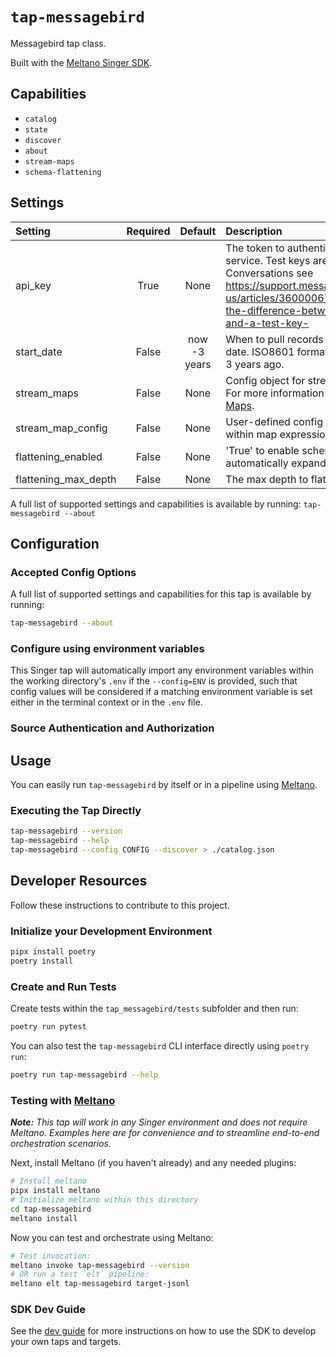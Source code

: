 # `tap-messagebird`

Messagebird tap class.

Built with the [Meltano Singer SDK](https://sdk.meltano.com).

## Capabilities

* `catalog`
* `state`
* `discover`
* `about`
* `stream-maps`
* `schema-flattening`

## Settings

| Setting             | Required | Default | Description |
|:--------------------|:--------:|:-------:|:------------|
| api_key             | True     | None    | The token to authenticate against the API service. Test keys are not supported for Conversations see https://support.messagebird.com/hc/en-us/articles/360000670709-What-is-the-difference-between-a-live-key-and-a-test-key- |
| start_date          | False    | now -3 years | When to pull records starting at what date. ISO8601 format of date, defaults to 3 years ago. |
| stream_maps         | False    | None    | Config object for stream maps capability. For more information check out [Stream Maps](https://sdk.meltano.com/en/latest/stream_maps.html). |
| stream_map_config   | False    | None    | User-defined config values to be used within map expressions. |
| flattening_enabled  | False    | None    | 'True' to enable schema flattening and automatically expand nested properties. |
| flattening_max_depth| False    | None    | The max depth to flatten schemas. |

A full list of supported settings and capabilities is available by running: `tap-messagebird --about`


<!--

Developer TODO: Update the below as needed to correctly describe the install procedure. For instance, if you do not have a PyPi repo, or if you want users to directly install from your git repo, you can modify this step as appropriate.

## Installation

Install from PyPi:

```bash
pipx install tap-messagebird
```

Install from GitHub:

```bash
pipx install git+https://github.com/ORG_NAME/tap-messagebird.git@main
```

-->

## Configuration

### Accepted Config Options

<!--
Developer TODO: Provide a list of config options accepted by the tap.

This section can be created by copy-pasting the CLI output from:

```
tap-messagebird --about --format=markdown
```
-->

A full list of supported settings and capabilities for this
tap is available by running:

```bash
tap-messagebird --about
```

### Configure using environment variables

This Singer tap will automatically import any environment variables within the working directory's
`.env` if the `--config=ENV` is provided, such that config values will be considered if a matching
environment variable is set either in the terminal context or in the `.env` file.

### Source Authentication and Authorization

<!--
Developer TODO: If your tap requires special access on the source system, or any special authentication requirements, provide those here.
-->

## Usage

You can easily run `tap-messagebird` by itself or in a pipeline using [Meltano](https://meltano.com/).

### Executing the Tap Directly

```bash
tap-messagebird --version
tap-messagebird --help
tap-messagebird --config CONFIG --discover > ./catalog.json
```

## Developer Resources

Follow these instructions to contribute to this project.

### Initialize your Development Environment

```bash
pipx install poetry
poetry install
```

### Create and Run Tests

Create tests within the `tap_messagebird/tests` subfolder and
  then run:

```bash
poetry run pytest
```

You can also test the `tap-messagebird` CLI interface directly using `poetry run`:

```bash
poetry run tap-messagebird --help
```

### Testing with [Meltano](https://www.meltano.com)

_**Note:** This tap will work in any Singer environment and does not require Meltano.
Examples here are for convenience and to streamline end-to-end orchestration scenarios._

<!--
Developer TODO:
Your project comes with a custom `meltano.yml` project file already created. Open the `meltano.yml` and follow any "TODO" items listed in
the file.
-->

Next, install Meltano (if you haven't already) and any needed plugins:

```bash
# Install meltano
pipx install meltano
# Initialize meltano within this directory
cd tap-messagebird
meltano install
```

Now you can test and orchestrate using Meltano:

```bash
# Test invocation:
meltano invoke tap-messagebird --version
# OR run a test `elt` pipeline:
meltano elt tap-messagebird target-jsonl
```

### SDK Dev Guide

See the [dev guide](https://sdk.meltano.com/en/latest/dev_guide.html) for more instructions on how to use the SDK to
develop your own taps and targets.
